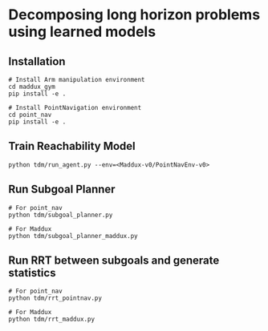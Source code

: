 # Decomposing long horizon problems using learned models

## Installation
```
# Install Arm manipulation environment
cd maddux_gym   
pip install -e .
   
# Install PointNavigation environment   
cd point_nav   
pip install -e .   
```

## Train Reachability Model
```
python tdm/run_agent.py --env=<Maddux-v0/PointNavEnv-v0>
```

## Run Subgoal Planner
```
# For point_nav   
python tdm/subgoal_planner.py     
    
# For Maddux   
python tdm/subgoal_planner_maddux.py   

```


## Run RRT between subgoals and generate statistics
```
# For point_nav   
python tdm/rrt_pointnav.py     
    
# For Maddux   
python tdm/rrt_maddux.py   

```